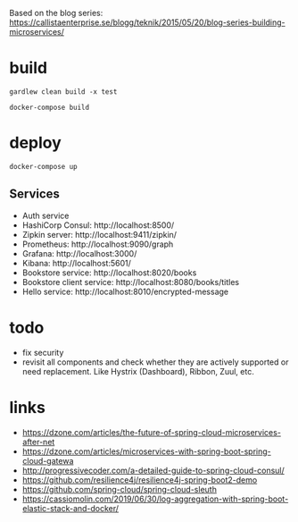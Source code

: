 Based on the blog series:
https://callistaenterprise.se/blogg/teknik/2015/05/20/blog-series-building-microservices/

# build
`gardlew clean build -x test`

`docker-compose build`
# deploy
`docker-compose up`
## Services
- Auth service
- HashiCorp Consul: http://localhost:8500/
- Zipkin server: http://localhost:9411/zipkin/
- Prometheus: http://localhost:9090/graph
- Grafana: http://localhost:3000/
- Kibana: http://localhost:5601/
- Bookstore service: http://localhost:8020/books
- Bookstore client service: http://localhost:8080/books/titles
- Hello service: http://localhost:8010/encrypted-message

# todo
- fix security
- revisit all components and check whether they are actively supported or need replacement. Like Hystrix (Dashboard), Ribbon, Zuul, etc. 

# links
- https://dzone.com/articles/the-future-of-spring-cloud-microservices-after-net
- https://dzone.com/articles/microservices-with-spring-boot-spring-cloud-gatewa
- http://progressivecoder.com/a-detailed-guide-to-spring-cloud-consul/
- https://github.com/resilience4j/resilience4j-spring-boot2-demo
- https://github.com/spring-cloud/spring-cloud-sleuth
- https://cassiomolin.com/2019/06/30/log-aggregation-with-spring-boot-elastic-stack-and-docker/

